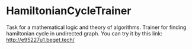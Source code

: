 # HamiltonianCycleTrainer

Task for a mathematical logic and theory of algorithms. Trainer for finding hamiltonian cycle in undirected graph.
You can try it by this link: http://e95227u1.beget.tech/
